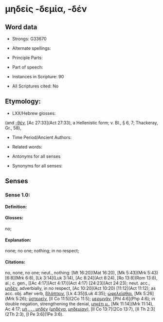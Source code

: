# μηδείς -δεμία, -δέν

<!-- Status: S2=NeedsEdits -->
<!-- Lexica used for edits:   -->

## Word data

* Strongs: G33670

* Alternate spellings:



* Principle Parts: 


* Part of speech: 


* Instances in Scripture: 90

* All Scriptures cited: No

## Etymology: 


* LXX/Hebrew glosses: 

(and [-θέν](), [Ac 27:33](Act 27:33), a Hellenistic form; v. Bl.,   § 6, 7; Thackeray, Gr., 58),

* Time Period/Ancient Authors: 


* Related words: 

* Antonyms for all senses

* Synonyms for all senses: 


## Senses 


### Sense  1.0: 

#### Definition: 

#### Glosses: 

no; 

#### Explanation: 

none; 
no one; 
nothing; 
in no respect; 

#### Citations: 

no, none, no one; neut., nothing: [Mt 16:20](Mat 16:20), [Mk 5:43](Mrk 5:43) [6:8](Mrk 6:8), [Lk 3:14](Luk 3:14), [Ac 8:24](Act 8:24), [Ro 13:8](Rom 13:8), al.; c. gen., [[Ac 4:17](Act 4:17)](Act 4:17) [24:23](Act 24:23); neut. acc., [μηδέν](), adverbially, in no respect, [Ac 10:20](Act 10:20) [11:12](Act 11:12); as acc. obj. after verb, [βλάπτειν](), [Lk 4:35](Luk 4:35); [ὠφελεῖσθαι](), [Mk 5:26](Mrk 5:26); [ὑστερεῖν](), [II Co 11:5](2Co 11:5); [μεριμνᾶν](), [Phl 4:6](Php 4:6); in double negation, strengthening the denial, [μηκέτι μ.](), [Mk 11:14](Mrk 11:14), Ac 4:17; [μὴ . . . μηδέν]() ([μηδένα](), [μηδεμίαν]()), [II Co 13:7](2Co 13:7), [II Th 2:3](2Th 2:3), [I Pe 3:6](1Pe 3:6).
